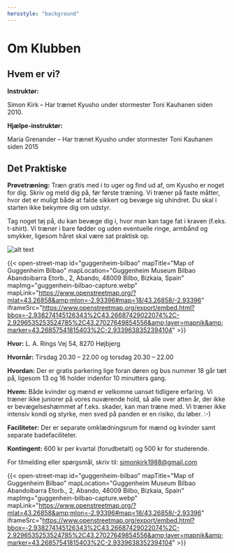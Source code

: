 ```yaml
---
herostyle: "background"
---
```


# Om Klubben

## Hvem er vi?

**Instruktør:**

Simon Kirk – Har trænet Kyusho under stormester Toni Kauhanen siden 2010.

**Hjælpe-instruktør:**

Maria Grenander – Har trænet Kyusho under stormester Toni Kauhanen siden 2015

## Det Praktiske

**Prøvetræning:** Træn gratis med i to uger og find ud af, om Kyusho er noget for dig. Skriv og meld dig på, før første
træning. Vi træner på faste måtter, hvor det er muligt både at falde sikkert og bevæge sig uhindret. Du skal i starten
ikke bekymre dig om udstyr.

Tag noget tøj på, du kan bevæge dig i, hvor man kan tage fat i kraven (f.eks. t-shirt). Vi træner i bare fødder og uden
eventuelle ringe, armbånd og smykker, ligesom håret skal være sat praktisk op.

![alt text](IMG20220614201146.jpg)

{{< open-street-map id="guggenheim-bilbao" mapTitle="Map of Guggenheim Bilbao" mapLocation="Guggenheim Museum Bilbao
Abandoibarra Etorb., 2, Abando, 48009 Bilbo, Bizkaia, Spain" mapImg="guggenhein-bilbao-capture.webp"
mapLink="https://www.openstreetmap.org/?mlat=43.26858&amp;mlon=-2.93396#map=18/43.26858/-2.93396"
iframeSrc="https://www.openstreetmap.org/export/embed.html?bbox=-2.938274145126343%2C43.26687429022074%2C-2.9296535253524785%2C43.27027649854556&amp;layer=mapnik&amp;marker=43.26857541815403%2C-2.9339638352394104" >}}

**Hvor:** L. A. Rings Vej 54, 8270 Højbjerg

**Hvornår:** Tirsdag 20.30 – 22.00 og torsdag 20.30 – 22.00

**Hvordan:** Der er gratis parkering lige foran døren og bus nummer 18 går tæt på, ligesom 13 og 16 holder indenfor 10
minutters gang.

**Hvem:** Både kvinder og mænd er velkomne uanset tidligere erfaring. Vi træner ikke juniorer på vores nuværende hold,
så alle over atten år, der ikke er bevægelseshæmmet af f.eks. skader, kan man træne med. Vi træner ikke intensiv kondi
og styrke, men sved på panden er en risiko, du løber. :-)

**Faciliteter:** Der er separate omklædningsrum for mænd og kvinder samt separate badefaciliteter.

**Kontingent:** 600 kr per kvartal (forudbetalt) og 500 kr for studerende.

For tilmelding eller spørgsmål, skriv til: simonkirk1988@gmail.com

{{< open-street-map id="guggenheim-bilbao" mapTitle="Map of Guggenheim Bilbao" mapLocation="Guggenheim Museum Bilbao
Abandoibarra Etorb., 2, Abando, 48009 Bilbo, Bizkaia, Spain" mapImg="guggenhein-bilbao-capture.webp"
mapLink="https://www.openstreetmap.org/?mlat=43.26858&amp;mlon=-2.93396#map=18/43.26858/-2.93396"
iframeSrc="https://www.openstreetmap.org/export/embed.html?bbox=-2.938274145126343%2C43.26687429022074%2C-2.9296535253524785%2C43.27027649854556&amp;layer=mapnik&amp;marker=43.26857541815403%2C-2.9339638352394104" >}}
